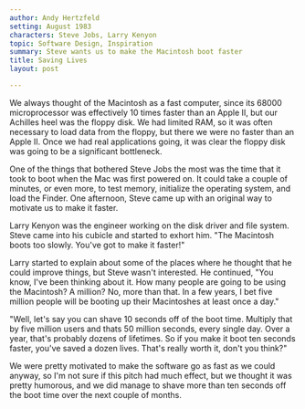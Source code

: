 ```yaml
---
author: Andy Hertzfeld
setting: August 1983
characters: Steve Jobs, Larry Kenyon
topic: Software Design, Inspiration
summary: Steve wants us to make the Macintosh boot faster
title: Saving Lives
layout: post

---
```


We always thought of the Macintosh as a fast computer, since its 68000 microprocessor was effectively 10 times faster than an Apple II, but our Achilles heel was the floppy disk. We had limited RAM, so it was often necessary to load data from the floppy, but there we were no faster than an Apple II. Once we had real applications going, it was clear the floppy disk was going to be a significant bottleneck.

  
  
  
  
One of the things that bothered Steve Jobs the most was the time that it took to boot when the Mac was first powered on. It could take a couple of minutes, or even more, to test memory, initialize the operating system, and load the Finder. One afternoon, Steve came up with an original way to motivate us to make it faster.  
  
  
Larry Kenyon was the engineer working on the disk driver and file system. Steve came into his cubicle and started to exhort him. "The Macintosh boots too slowly. You've got to make it faster!"  
  
  
Larry started to explain about some of the places where he thought that he could improve things, but Steve wasn't interested. He continued, "You know, I've been thinking about it. How many people are going to be using the Macintosh? A million? No, more than that. In a few years, I bet five million people will be booting up their Macintoshes at least once a day."  
  
  
"Well, let's say you can shave 10 seconds off of the boot time. Multiply that by five million users and thats 50 million seconds, every single day. Over a year, that's probably dozens of lifetimes. So if you make it boot ten seconds faster, you've saved a dozen lives. That's really worth it, don't you think?"  
  
  
We were pretty motivated to make the software go as fast as we could anyway, so I'm not sure if this pitch had much effect, but we thought it was pretty humorous, and we did manage to shave more than ten seconds off the boot time over the next couple of months. 
